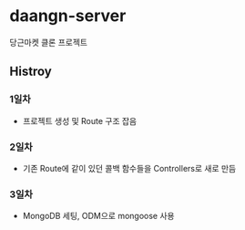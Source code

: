 # daangn-server

당근마켓 클론 프로젝트

## Histroy

### 1일차

- 프로젝트 생성 및 Route 구조 잡음

### 2일차

- 기존 Route에 같이 있던 콜백 함수들을 Controllers로 새로 만듬

### 3일차

- MongoDB 세팅, ODM으로 mongoose 사용
